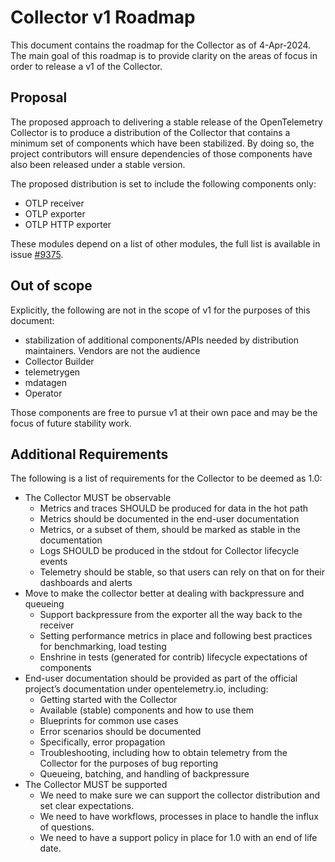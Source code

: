 # Collector v1 Roadmap

This document contains the roadmap for the Collector as of 4-Apr-2024. The main goal of this roadmap is to provide clarity on the areas of focus in order to release a v1 of the Collector.

## Proposal

The proposed approach to delivering a stable release of the OpenTelemetry Collector is to produce a distribution of the Collector that contains a minimum set of components which have been stabilized. By doing so, the project contributors will ensure dependencies of those components have also been released under a stable version.

The proposed distribution is set to include the following components only:

- OTLP receiver
- OTLP exporter
- OTLP HTTP exporter

These modules depend on a list of other modules, the full list is available in issue [#9375](https://github.com/open-telemetry/opentelemetry-collector/issues/9375).

## Out of scope

Explicitly, the following are not in the scope of v1 for the purposes of this document:

* stabilization of additional components/APIs needed by distribution maintainers. Vendors are not the audience
* Collector Builder
* telemetrygen
* mdatagen
* Operator

Those components are free to pursue v1 at their own pace and may be the focus of future stability work.

## Additional Requirements

The following is a list of requirements for the Collector to be deemed as 1.0:

* The Collector MUST be observable
  * Metrics and traces SHOULD be produced for data in the hot path
  * Metrics should be documented in the end-user documentation
  * Metrics, or a subset of them, should be marked as stable in the documentation
  * Logs SHOULD be produced in the stdout for Collector lifecycle events
  * Telemetry should be stable, so that users can rely on that on for their dashboards and alerts
* Move to make the collector better at dealing with backpressure and queueing
  * Support backpressure from the exporter all the way back to the receiver
  * Setting performance metrics in place and following best practices for benchmarking, load testing
  * Enshrine in tests (generated for contrib) lifecycle expectations of components
* End-user documentation should be provided as part of the official project’s documentation under opentelemetry.io, including:
  * Getting started with the Collector
  * Available (stable) components and how to use them
  * Blueprints for common use cases
  * Error scenarios should be documented
  * Specifically, error propagation
  * Troubleshooting, including how to obtain telemetry from the Collector for the purposes of bug reporting
  * Queueing, batching, and handling of backpressure
* The Collector MUST be supported
  * We need to make sure we can support the collector distribution and set clear expectations.
  * We need to have workflows, processes in place to handle the influx of questions.
  * We need to have a support policy in place for 1.0 with an end of life date.
